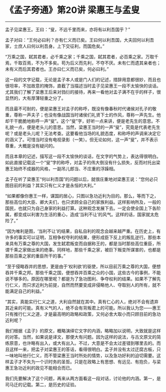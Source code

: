# 《孟子旁通》第20讲 梁惠王与孟叟

------

孟子见梁惠王。王曰：“叟，不远千里而来，亦将有以利吾国乎？”

孟子对曰：“王何必曰利？亦有仁义而已矣。王曰何以利吾国，大夫回何以利吾家，士庶人曰何以利吾身。上下交征利，而国危矣。”

“万乘之国，弑其君者，必千乘之家；千乘之国，弑其君者，必百乘之家。万取千焉，千取百焉，不为不多矣。苟为后义而先利，不夺不厌。未有仁而遗其亲者也；未有义而后其君者也。王亦曰仁义而已矣，何必曰利。”

这一段的文字记载，无论是孟子本人或是门人们的记述，措辞用意都很妙，而且也很坦率，不加故意的掩饰，直截了当描述当时孟子见梁惠王一段不太愉快的谈话。尤其我们了解了梁惠王后来对驺衍的接待，再来一看他对孟子满不在乎的样子，很显然的，大有厚薄轻重之分了。

而且最不可耐的，便是梁惠王对孟子的称呼，既没有像春秋时代诸侯对孔子的敬重，尊称一声夫子；也没有像战国当时诸侯们礼贤下士的作风，尊称一声先生。他却干干脆脆地称呼一声“叟”。这个“叟”字，好听一点来讲，便是老先生的意思。不礼貌一点，便是老头儿的意思。当然，梁惠王当时的一声“叟”，究竟是代表老先生呢？或是老头儿呢？无法考查。这要看他当场的礼貌态度，和称呼的声调来决定它的涵义了。可惜当时没有电视录影（一笑）。但无论如何，这一声“叟”，并不表示尊重，大概是没有疑问的。

而且本章的记述，描写这一段不太愉快的谈话，在文字的气势上，表达得很明白。如此直接记载这一个“叟”字的称呼，对孟子的伟大倒没有什么损失，反而衬托出梁惠王始终不成器的风格，一副吊儿郎当、不庄重的浮躁相。

孟子在听了梁惠王“何以利吾国”的问题以后，就很庄重地对梁惠王说：“您何必只图目前的利益？其实只有仁义才是永恒的大利。”

“如果都像你惠王一样，谋国的居心，只图以急功近利为目的。那么，等而下之，那些高位的大臣、卿大夫们，也只求顾全自己的家族利益。这样影响所及，一般的国民，也就只为自己身家的利益打算。这种观念发展下去。一定会使全国上下各阶属，都变成以利害为生活的重心，造成‘当利不让’的风气。这样的话，国家就太危险了。”

“因为唯利是图，‘当利不让’的结果，自私自利的观念会越来越严重。在历史上，有许多的事实可以证明，互相争权夺利的结果，便形成臣下反上的叛乱逆行。那些本来具有万乘之尊的大国，发生弑君叛变而自据称王的，都是当时那些高位重臣，所谓千乘之家做出来的绝事。同样地，那些千乘之家，被巨下叛变所谋害的，也都是那些百乘之家的重臣所干的事。”

“至于侵略吞并的思想，更是由于‘权利欲’的驱使，所以目前万乘之尊的大国，便想吞并千乘之邦。那些千乘之国，便想吞并百乘之众的小国，这些古今的事例，不能说不够多的。原因在哪里呢？都是为了急功图利、争夺权利的结果。如果不了解先行仁义，而只求近利为前提，自然而然要变成非侵略他人、夺取别人的所有，就不能满足自己的利益。”

“其实，真能实行仁义之道，大利自然就在其中。真有仁心的人，绝对不会有遗弃其近亲的可能。真有义气的人，绝不会有背叛君上的可能。所以我认为您——惠王只有推行仁义之道，才是最高明的政略和政策，又何必舍大取小而只顾目前的急功近利呢？

我们根据《孟子》的原文，概略演绎它文字的内涵，略略加以说明，大致就是这样的对答。当然，如果说是译文，那便大有问题。因为这样的说法，与古文原文的简练原意，也许略有出入，或大有出入。不过，大意是不会太过差错到哪里去的。而且这样一来，把孟子对梁惠王的答话，看得很明白。孟子并没有太过迂腐古板，只一味地叫他行仁义，而不管梁惠王当时所处的情势，以及急功好利的迫切需要。这样孟子才不失为一个识时务的圣哲。只是在政略上有思想、有远见、有抱负，与梁惠王急功近利的政见不能相合而已。

我们先要解决了这个问题，再来从两方面看这一段对话，讨论他的内涵。第一，是司马迁的记载。第二，是历史的证验。
